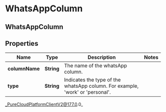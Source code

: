 # WhatsAppColumn

## WhatsAppColumn

## Properties

|Name | Type | Description | Notes|
|------------ | ------------- | ------------- | -------------|
| **columnName** | **String** | The name of the whatsApp column. | |
| **type** | **String** | Indicates the type of the whatsApp column. For example, &#39;work&#39; or &#39;personal&#39;. | |



_PureCloudPlatformClientV2@177.0.0_
